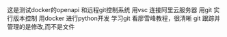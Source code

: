 这是测试docker的openapi 和远程git控制系统
用vsc 连接阿里云服务器
用git 实行版本控制
用docker 进行python开发
学习git 看廖雪峰教程，很清晰
git 跟踪并管理的是修改,而不是文件